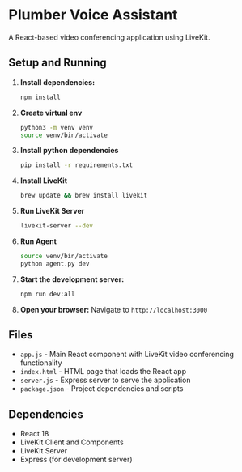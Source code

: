 # Plumber Voice Assistant

A React-based video conferencing application using LiveKit.

## Setup and Running

1. **Install dependencies:**
   ```bash
   npm install
   ```

2. **Create virtual env**
   ```bash
   python3 -m venv venv
   source venv/bin/activate
   ```

3. **Install python dependencies**
   ```bash
   pip install -r requirements.txt
   ```

4. **Install LiveKit**
   ```bash
   brew update && brew install livekit

   ```

5. **Run LiveKit Server**
   ```bash
   livekit-server --dev
   ```

6. **Run Agent**
   ```bash
   source venv/bin/activate
   python agent.py dev     
   ```

7. **Start the development server:**
   ```bash
   npm run dev:all
   ``` 

8. **Open your browser:**
   Navigate to `http://localhost:3000`

## Files

- `app.js` - Main React component with LiveKit video conferencing functionality
- `index.html` - HTML page that loads the React app
- `server.js` - Express server to serve the application
- `package.json` - Project dependencies and scripts

## Dependencies

- React 18
- LiveKit Client and Components
- LiveKit Server
- Express (for development server)
